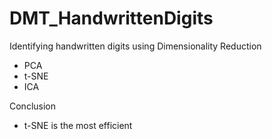 # DMT_HandwrittenDigits
Identifying handwritten digits using Dimensionality Reduction
- PCA
- t-SNE
- ICA

Conclusion
- t-SNE is the most efficient
